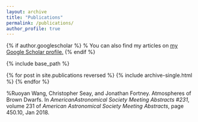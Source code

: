 ```yaml
---
layout: archive
title: "Publications"
permalink: /publications/
author_profile: true
---
```


{% if author.googlescholar %}
%  You can also find my articles on <u><a href="{{author.googlescholar}}">my Google Scholar profile</a>.</u>
{% endif %}

{% include base_path %}

{% for post in site.publications reversed %}
  {% include archive-single.html %}
{% endfor %}

%Ruoyan Wang, Christopher Seay, and Jonathan Fortney. Atmospheres of Brown Dwarfs. In <em>AmericanAstronomical Society Meeting Abstracts #231</em>, volume 231 of <em>American Astronomical Society Meeting Abstracts</em>, page 450.10, Jan 2018.